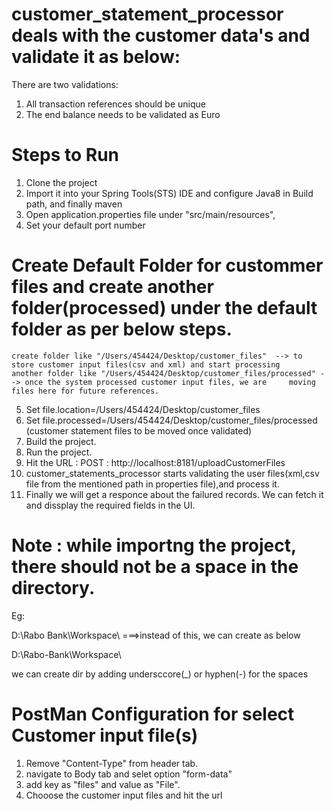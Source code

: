# customer_statement_processor deals with the customer data's and validate it as below:
There are two validations:
  1. All transaction references should be unique
  2. The end balance needs to be validated as Euro
  
  
# Steps to Run
 1. Clone the project
 2. Import it into your Spring Tools(STS) IDE and configure Java8 in Build path, and finally maven
 3. Open application.properties file under "src/main/resources",
 4. Set your default port number
 
# Create Default Folder for custommer files and create another folder(processed) under the default folder as per below steps.
	create folder like "/Users/454424/Desktop/customer_files"  --> to store customer input files(csv and xml) and start processing 
	another folder like "/Users/454424/Desktop/customer_files/processed" --> once the system processed customer input files, we are 	moving files here for future references.
	
 5. Set file.location=/Users/454424/Desktop/customer_files 
 6. Set file.processed=/Users/454424/Desktop/customer_files/processed (customer statement files to be moved once validated) 
 7. Build the project.
 8. Run the project.
 9. Hit the URL : POST :  http://localhost:8181/uploadCustomerFiles         
 10. customer_statements_processor starts validating the user files(xml,csv file from the mentioned path in properties file),and 
     process it. 
 11. Finally we will get a responce about the failured records. We can fetch it and dissplay the required fields in the UI.
  
 # Note : while importng the project, there should not be a space in the directory.
Eg: 

D:\Rabo Bank\Workspace\ ===>instead of this, we can create as below

D:\Rabo-Bank\Workspace\

we can create dir by adding undersccore(_) or hyphen(-) for the spaces 
  
# PostMan Configuration for select Customer input file(s)
1. Remove "Content-Type" from header tab.
2. navigate to Body tab and selet option "form-data"
3. add key as "files" and value as "File".
4. Chooose the customer input files and hit the url


